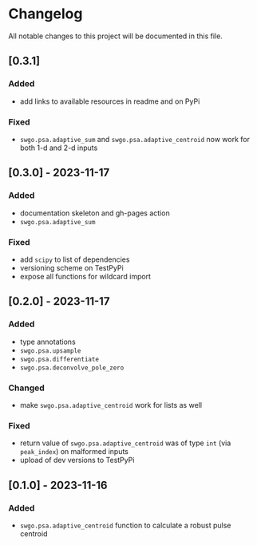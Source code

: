 # Changelog

All notable changes to this project will be documented in this file.

## [0.3.1]

### Added

- add links to available resources in readme and on PyPi

### Fixed

- `swgo.psa.adaptive_sum` and `swgo.psa.adaptive_centroid` now work for both 1-d and 2-d inputs

## [0.3.0] - 2023-11-17

### Added

- documentation skeleton and gh-pages action
- `swgo.psa.adaptive_sum`

### Fixed

- add `scipy` to list of dependencies
- versioning scheme on TestPyPi
- expose all functions for wildcard import

## [0.2.0] - 2023-11-17

### Added

- type annotations
- `swgo.psa.upsample`
- `swgo.psa.differentiate`
- `swgo.psa.deconvolve_pole_zero`

### Changed

- make `swgo.psa.adaptive_centroid` work for lists as well

### Fixed

- return value of `swgo.psa.adaptive_centroid` was of type `int` (via `peak_index`) on malformed inputs
- upload of dev versions to TestPyPi

## [0.1.0] - 2023-11-16

### Added

- `swgo.psa.adaptive_centroid` function to calculate a robust pulse centroid
